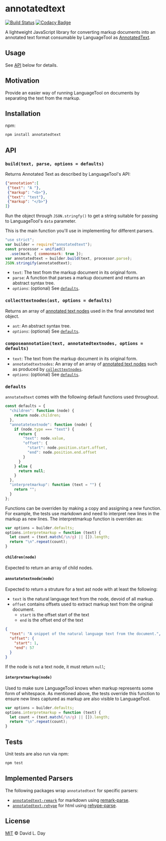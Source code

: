 # annotatedtext

[![Build Status](https://travis-ci.org/prosegrinder/annotatedtext.svg?branch=master)](https://travis-ci.org/prosegrinder/annotatedtext)
[![Codacy Badge](https://api.codacy.com/project/badge/Grade/6358e514e62e477d98469e070535eb24)](https://www.codacy.com/app/ProseGrinder/annotatedtext?utm_source=github.com&amp;utm_medium=referral&amp;utm_content=prosegrinder/annotatedtext&amp;utm_campaign=Badge_Grade)

A lightweight JavaScript library for converting markup documents into an annotated text format
consumable by LanguageTool as [AnnotatedText](https://languagetool.org/development/api/org/languagetool/markup/AnnotatedText.html).

## Usage

See [API](#API) below for details.

## Motivation

Provide an easier way of running LanguageTool on documents by separating the text from the markup.

## Installation

npm:

```sh
npm install annotatedtext
```

## API

### `build(text, parse, options = defaults)`

Returns Annotated Text as described by LanguageTool's API:

```json
{"annotation":[
 {"text": "A "},
 {"markup": "<b>"},
 {"text": "test"},
 {"markup": "</b>"}
]}
```

Run the object through `JSON.stringfy()` to get a string suitable
for passing to LanguageTool's `data` parameter.

This is the main function you'll use in implementing for different
parsers.

```js
"use strict";
var builder = require("annotatedtext");
const processor = unified()
  .use(mark, { commonmark: true });
var annotatedtext = builder.build(text, processor.parse);
JSON.stringify(annotatedtext);
```

* `text`: The text from the markup document in its original form.
* `parse`: A function that parses a markup document and returns an abstract syntax tree.
* _`options`_: (optional) See [`defaults`](#defaults).

### `collecttextnodes(ast, options = defaults)`

Returns an array of [annotated text nodes](#annotatetextnode(node)) used in
the final annotated text object.

* `ast`: An abstract syntax tree.
* _`options`_: (optional) See [`defaults`](#defaults).

### `composeannotation(text, annotatedtextnodes, options = defaults)`

* `text`: The text from the markup document in its original form.
* `annotatedtextnodes`:  An array of an array of [annotated text nodes](#annotatetextnode(node))
  such as produced by [`collecttextnodes`](#collecttextnodes(ast,_options_=_defaults)).
* _`options`_: (optional) See [`defaults`](#defaults).

### `defaults`

`annotatedtext` comes with the following default functions used throughout.

```js
const defaults = {
  "children": function (node) {
    return node.children;
  },
  "annotatetextnode": function (node) {
    if (node.type === "text") {
      return {
        "text": node.value,
        "offset": {
          "start": node.position.start.offset,
          "end": node.position.end.offset
        }
      }
    } else {
      return null;
    }
  },
  "interpretmarkup": function (text = "") {
    return "";
  }
};
```

Functions can be overriden by making a copy and assigning a new function. For
example, the tests use markdown and need to interpret new lines in the markup
as new lines. The interpretmarkup function is overriden as:

```js
var options = builder.defaults;
options.interpretmarkup = function (text) {
  let count = (text.match(/\n/g) || []).length;
  return "\n".repeat(count);
}
```

#### `children(node)`

Expected to return an array of child nodes.

#### `annotatetextnode(node)`

Expected to return a struture for a text ast node with at least the following:

* `text` is the natural language text from the node, devoid of all markup.
* `offset` contains offsets used to extract markup text from the original document.
  * `start` is the offset start of the text
  * `end` is the offset end of the text

```json
{
  "text": "A snippet of the natural language text from the document.",
  "offset": {
    "start": 1,
    "end": 57
  }
}
```

If the node is not a text node, it must return `null`;

#### `interpretmarkup(node)`

Used to make sure LanguageTool knows when markup represents some form of whitespace. As
mentioned above, the tests override this function to ensure new lines captured as markup
are also visible to LanguageTool.

```js
var options = builder.defaults;
options.interpretmarkup = function (text) {
  let count = (text.match(/\n/g) || []).length;
  return "\n".repeat(count);
}
```

## Tests

Unit tests are also run via npm:

```sh
npm test
```

## Implemented Parsers

The following packages wrap `annotatedtext` for specific parsers:

* [`annotatedtext-remark`](https://github.com/prosegrinder/annotatedtext-rehype) for markdown using [remark-parse](https://github.com/remarkjs/remark/tree/master/packages/remark-parse).
* [`annotatedtext-rehype`](https://github.com/prosegrinder/annotatedtext-rehype) for html using [rehype-parse](https://github.com/rehypejs/rehype/tree/master/packages/rehype-parse).

## License

[MIT](LICENSE) © David L. Day
